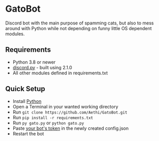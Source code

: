 # GatoBot

Discord bot with the main purpose of spamming cats, but also to mess around with Python while not depending on funny little OS dependent modules.

## Requirements

* Python 3.8 or newer
* [discord.py](https://github.com/Rapptz/discord.py) - built using 2.1.0
* All other modules defined in requirements.txt 

## Quick Setup

* Install [Python](https://www.python.org/downloads/)
* Open a Terminal in your wanted working directory
* Run `git clone https://github.com/Aethi/GatoBot.git`
* Run `pip install -r requirements.txt`
* Run `py gato.py` or `python gato.py`
* Paste [your bot's token](https://discord.com/developers/docs/getting-started) in the newly created config.json
* Restart the bot
